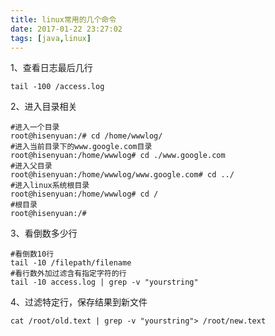 ```yaml
---
title: linux常用的几个命令
date: 2017-01-22 23:27:02
tags: [java,linux]
---
```


1、查看日志最后几行
```
tail -100 /access.log
```
2、进入目录相关
```
#进入一个目录
root@hisenyuan:/# cd /home/wwwlog/
#进入当前目录下的www.google.com目录
root@hisenyuan:/home/wwwlog# cd ./www.google.com
#进入父目录	
root@hisenyuan:/home/wwwlog/www.google.com# cd ../
#进入linux系统根目录
root@hisenyuan:/home/wwwlog# cd /
#根目录
root@hisenyuan:/# 
```
3、看倒数多少行
```
#看倒数10行
tail -10 /filepath/filename
#看行数外加过滤含有指定字符的行
tail -10 access.log | grep -v "yourstring"
```
4、过滤特定行，保存结果到新文件
```
cat /root/old.text | grep -v "yourstring"> /root/new.text
```